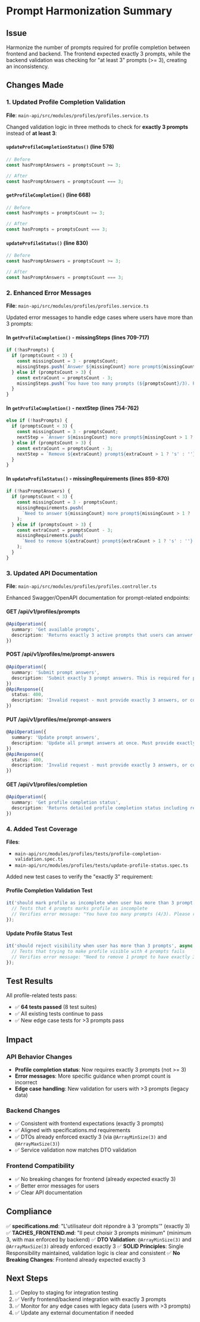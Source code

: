 # Prompt Harmonization Summary

## Issue
Harmonize the number of prompts required for profile completion between frontend and backend. The frontend expected exactly 3 prompts, while the backend validation was checking for "at least 3" prompts (>= 3), creating an inconsistency.

## Changes Made

### 1. Updated Profile Completion Validation
**File**: `main-api/src/modules/profiles/profiles.service.ts`

Changed validation logic in three methods to check for **exactly 3 prompts** instead of **at least 3**:

#### `updateProfileCompletionStatus()` (line 578)
```typescript
// Before
const hasPromptAnswers = promptsCount >= 3;

// After
const hasPromptAnswers = promptsCount === 3;
```

#### `getProfileCompletion()` (line 668)
```typescript
// Before
const hasPrompts = promptsCount >= 3;

// After
const hasPrompts = promptsCount === 3;
```

#### `updateProfileStatus()` (line 830)
```typescript
// Before
const hasPromptAnswers = promptsCount >= 3;

// After
const hasPromptAnswers = promptsCount === 3;
```

### 2. Enhanced Error Messages
**File**: `main-api/src/modules/profiles/profiles.service.ts`

Updated error messages to handle edge cases where users have more than 3 prompts:

#### In `getProfileCompletion()` - missingSteps (lines 709-717)
```typescript
if (!hasPrompts) {
  if (promptsCount < 3) {
    const missingCount = 3 - promptsCount;
    missingSteps.push(`Answer ${missingCount} more prompt${missingCount > 1 ? 's' : ''} (${promptsCount}/3)`);
  } else if (promptsCount > 3) {
    const extraCount = promptsCount - 3;
    missingSteps.push(`You have too many prompts (${promptsCount}/3). Please remove ${extraCount} prompt${extraCount > 1 ? 's' : ''}`);
  }
}
```

#### In `getProfileCompletion()` - nextStep (lines 754-762)
```typescript
else if (!hasPrompts) {
  if (promptsCount < 3) {
    const missingCount = 3 - promptsCount;
    nextStep = `Answer ${missingCount} more prompt${missingCount > 1 ? 's' : ''}`;
  } else if (promptsCount > 3) {
    const extraCount = promptsCount - 3;
    nextStep = `Remove ${extraCount} prompt${extraCount > 1 ? 's' : ''} to have exactly 3`;
  }
}
```

#### In `updateProfileStatus()` - missingRequirements (lines 859-870)
```typescript
if (!hasPromptAnswers) {
  if (promptsCount < 3) {
    const missingCount = 3 - promptsCount;
    missingRequirements.push(
      `Need to answer ${missingCount} more prompt${missingCount > 1 ? 's' : ''} (${promptsCount}/3)`,
    );
  } else if (promptsCount > 3) {
    const extraCount = promptsCount - 3;
    missingRequirements.push(
      `Need to remove ${extraCount} prompt${extraCount > 1 ? 's' : ''} to have exactly 3 (${promptsCount}/3)`,
    );
  }
}
```

### 3. Updated API Documentation
**File**: `main-api/src/modules/profiles/profiles.controller.ts`

Enhanced Swagger/OpenAPI documentation for prompt-related endpoints:

#### GET /api/v1/profiles/prompts
```typescript
@ApiOperation({ 
  summary: 'Get available prompts',
  description: 'Returns exactly 3 active prompts that users can answer. Required prompts are prioritized first, then ordered by their order field.'
})
```

#### POST /api/v1/profiles/me/prompt-answers
```typescript
@ApiOperation({ 
  summary: 'Submit prompt answers',
  description: 'Submit exactly 3 prompt answers. This is required for profile completion. Each answer must be max 150 characters and will be moderated for inappropriate content.'
})
@ApiResponse({
  status: 400,
  description: 'Invalid request - must provide exactly 3 answers, or content moderation failed',
})
```

#### PUT /api/v1/profiles/me/prompt-answers
```typescript
@ApiOperation({ 
  summary: 'Update prompt answers',
  description: 'Update all prompt answers at once. Must provide exactly 3 answers. Each answer must be max 150 characters and will be moderated for inappropriate content.'
})
@ApiResponse({
  status: 400,
  description: 'Invalid request - must provide exactly 3 answers, or content moderation failed',
})
```

#### GET /api/v1/profiles/completion
```typescript
@ApiOperation({ 
  summary: 'Get profile completion status',
  description: 'Returns detailed profile completion status including requirements: 3 photos, exactly 3 prompts, personality questionnaire, and basic info (birthDate, bio).'
})
```

### 4. Added Test Coverage
**Files**: 
- `main-api/src/modules/profiles/tests/profile-completion-validation.spec.ts`
- `main-api/src/modules/profiles/tests/update-profile-status.spec.ts`

Added new test cases to verify the "exactly 3" requirement:

#### Profile Completion Validation Test
```typescript
it('should mark profile as incomplete when user has more than 3 prompt answers', async () => {
  // Tests that 4 prompts marks profile as incomplete
  // Verifies error message: "You have too many prompts (4/3). Please remove 1 prompt"
});
```

#### Update Profile Status Test
```typescript
it('should reject visibility when user has more than 3 prompts', async () => {
  // Tests that trying to make profile visible with 4 prompts fails
  // Verifies error message: "Need to remove 1 prompt to have exactly 3 (4/3)"
});
```

## Test Results

All profile-related tests pass:
- ✅ **64 tests passed** (8 test suites)
- ✅ All existing tests continue to pass
- ✅ New edge case tests for >3 prompts pass

## Impact

### API Behavior Changes
- **Profile completion status**: Now requires exactly 3 prompts (not >= 3)
- **Error messages**: More specific guidance when prompt count is incorrect
- **Edge case handling**: New validation for users with >3 prompts (legacy data)

### Backend Changes
- ✅ Consistent with frontend expectations (exactly 3 prompts)
- ✅ Aligned with specifications.md requirements
- ✅ DTOs already enforced exactly 3 (via `@ArrayMinSize(3)` and `@ArrayMaxSize(3)`)
- ✅ Service validation now matches DTO validation

### Frontend Compatibility
- ✅ No breaking changes for frontend (already expected exactly 3)
- ✅ Better error messages for users
- ✅ Clear API documentation

## Compliance

✅ **specifications.md**: "L'utilisateur doit répondre à 3 'prompts'" (exactly 3)
✅ **TACHES_FRONTEND.md**: "Il peut choisir 3 prompts minimum" (minimum 3, with max enforced by backend)
✅ **DTO Validation**: `@ArrayMinSize(3)` and `@ArrayMaxSize(3)` already enforced exactly 3
✅ **SOLID Principles**: Single Responsibility maintained, validation logic is clear and consistent
✅ **No Breaking Changes**: Frontend already expected exactly 3

## Next Steps

1. ✅ Deploy to staging for integration testing
2. ✅ Verify frontend/backend integration with exactly 3 prompts
3. ✅ Monitor for any edge cases with legacy data (users with >3 prompts)
4. ✅ Update any external documentation if needed
